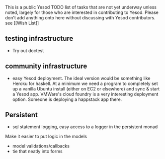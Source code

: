 This is a public Yesod TODO list of tasks that are not yet underway unless noted, largely for those who are interested in contributing to Yesod. Please don't add anything onto here without discussing with Yesod contributors.
see [[Wish List]]

## testing infrastructure

* Try out doctest

## community infrastructure

* easy Yesod deployment. The ideal version would be something like Heroku for haskell. At a minimum we need a program to completely set up a vanilla Ubuntu install (either on EC2 or elsewhere) and sync & start a Yesod app. VMWare's cloud foundry is a very interesting deployment option. Someone is deploying a happstack app there.


## Persistent

* sql statement logging, easy access to a logger in the persistent monad

Make it easier to put logic in the models

* model validations/callbacks
* tie that neatly into forms
